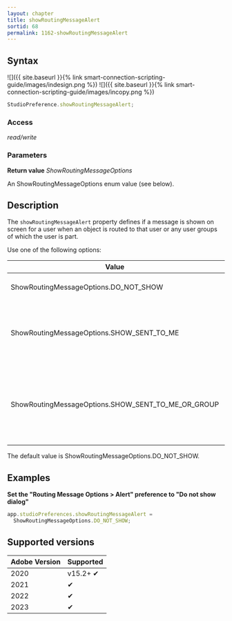 ```yaml
---
layout: chapter
title: showRoutingMessageAlert
sortid: 68
permalink: 1162-showRoutingMessageAlert
---
```


## Syntax

![]({{ site.baseurl }}{% link smart-connection-scripting-guide/images/indesign.png %}) ![]({{ site.baseurl }}{% link smart-connection-scripting-guide/images/incopy.png %})

```javascript
StudioPreference.showRoutingMessageAlert;
```

### Access

_read/write_

### Parameters

**Return value** _ShowRoutingMessageOptions_

An ShowRoutingMessageOptions enum value (see below).

## Description

The `showRoutingMessageAlert` property defines if a message is shown on screen for a user when an object is routed to that user or any user groups of which the user is part.

Use one of the following options:

| Value                                              | Description                                                                                    |
| -------------------------------------------------- | ---------------------------------------------------------------------------------------------- |
| ShowRoutingMessageOptions.DO_NOT_SHOW              | No message is shown.                                                                           |
| ShowRoutingMessageOptions.SHOW_SENT_TO_ME          | A message is shown when an object is routed to the user only.                                  |
| ShowRoutingMessageOptions.SHOW_SENT_TO_ME_OR_GROUP | A message is shown when an object is routed to the user or any of the groups the user is part. |

The default value is ShowRoutingMessageOptions.DO_NOT_SHOW.

## Examples

**Set the "Routing Message Options > Alert" preference to "Do not show dialog"**

```javascript
app.studioPreferences.showRoutingMessageAlert =
  ShowRoutingMessageOptions.DO_NOT_SHOW;
```

## Supported versions

| Adobe Version | Supported |
| ------------- | --------- |
| 2020          | v15.2+ ✔  |
| 2021          | ✔         |
| 2022          | ✔         |
| 2023          | ✔         |
